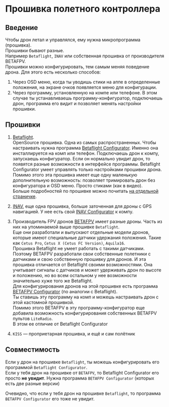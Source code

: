 # Прошивка полетного контроллера

## Введение
Чтобы дрон летал и управлялся, ему нужна микропрограмма (прошивка).  
Прошивки бывают разные.  
Например `Betaflight`, `INAV` или собственная прошивка от производителя BETAFPV.  
Прошивки можно конфигурировать, тем самым меняя поведение дрона. Для этого есть несколько способов:
1. Через OSD меню, когда ты уводишь стики на аппе в определенные положения, на экране очков появляется меню для конфигурации.  
2. Через программу, установленную на компе или телефоне. В этом случае ты устанавливаешь программу-конфигуратор, подключаешь дрон, программа его видит и позволяет менять настройки прошивки.  

## Прошивки
1. [Betaflight](https://betaflight.com/).  
OpenSource прошивка. Одна из самых распространенных.
Чтобы настраивать нужна программа [Betaflight Configurator](https://github.com/betaflight/betaflight-configurator/releases/). Именно она инсталлируется на комп или телефон. Подключаешь дрон к компу, запускаешь конфигуратор. Если он нормально увидит дрон, то появятся разные возможности в интерфейсе программы. 
Betaflight Configurator умеет управлять только настройками прошивки дрона. 
Помимо этого эта прошивка имеет еще одну маленькую дополнительную возможность: позволяет тримировать дрон без конфигуратора и OSD меню. Просто стиками (как в видео).  
Больше подробностей по прошивке можно почитать [на отдельной страничке](30_Betaflight/10_Общее.md).

2. [INAV](https://github.com/iNavFlight/inav), еще одна прошивка, больше заточенная для дроны с GPS навигацией. У нее есть свой [INAV Configurator](https://github.com/iNavFlight/inav-configurator/releases/tag/7.1.2) к компу. 

3. Производитель FPV дронов [BETAFPV](https://betafpv.com/) имеет разные дроны. Часть из них на упоминаемой выше прошивке `Betaflight`.  
Еще они разработали и выпускают отдельные модели дронов, которые имеют специальные датчики удержания положения. Такие как `Cetus Pro`, `Cetus X (Cetus FC Version)`, `Aquila16`.  
Прошивка Betaflight не умеет работать с такими датчиками. Поэтому BETAFPV разработали свои собственные полетники с датчиками и свою собственную прошивку для дронов. И эта прошивка отличается от Betaflight своими возможностями. Она учитывает сигналы с датчиков и может удерживать дрон по высоте и положению, но во всем остальном у нее возможности значительно хуже того же Betaflight.  
Для конфигурирования дронов на этой прошивке есть программа [BETAFPV Configurator](https://github.com/BETAFPV/BETAFPV_Configurator) (по аналогии с Betaflight).  
Ты ставишь эту программу на комп и можешь настраивать дрон с этой кастомной прошивкой.  
Помимо этого BETAFPV в эту программу-конфигуратор еще добавила возможность конфигурирования собственных BETAFPV пультов `LiteRadio`.  
В этом ее отличие от Betaflight Configurator

4. `KISS` — проприетарная прошивка, и ещё и сам полётник 

## Совместимость
Если у дрон на прошивке `Betaflight`, ты можешь конфигурировать его программой `Betaflight Configurator`.  
Если у тебя дрон на прошивке от `BETAFPV`, то Betaflight Configurator его просто **не увидит**. Нужна программа `BETAFPV Configurator` (которых есть две разные версии)

Очевидно, что если у тебя дрон на прошивке `Betaflight`, то программа `BETAFPV Configurator` его тоже не увидит.